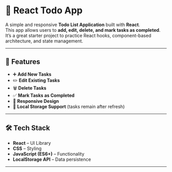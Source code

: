 # 📝 React Todo App

A simple and responsive **Todo List Application** built with **React**.  
This app allows users to **add, edit, delete, and mark tasks as completed**.  
It’s a great starter project to practice React hooks, component-based architecture, and state management.

---

## 🚀 Features
- ➕ **Add New Tasks**
- ✏️ **Edit Existing Tasks**
- 🗑 **Delete Tasks**
- ✅ **Mark Tasks as Completed**
- 📱 **Responsive Design**
- 💾 **Local Storage Support** (tasks remain after refresh)

---

## 🛠 Tech Stack
- **React** – UI Library
- **CSS** – Styling
- **JavaScript (ES6+)** – Functionality
- **LocalStorage API** – Data persistence

---


